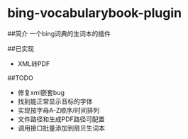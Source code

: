 # bing-vocabularybook-plugin

##简介
一个bing词典的生词本的插件

##已实现
+ XML转PDF

##TODO
+ 修复xml嵌套bug
+ 找到能正常显示音标的字体
+ 实现按字母A-Z顺序/时间排列
+ 文件路径和生成PDF路径可配置
+ 调用接口批量添加到扇贝生词本
